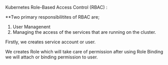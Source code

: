 Kubernetes Role-Based Access Control (RBAC) :

**Two primary responsibilitites of RBAC are;

1. User Managenent
2. Managing the access of the services that are running on the cluster.


Firstly, we creates service account or user.

We creates Role which will take care of permission after using Role Binding we will attach or binding permission to user.
